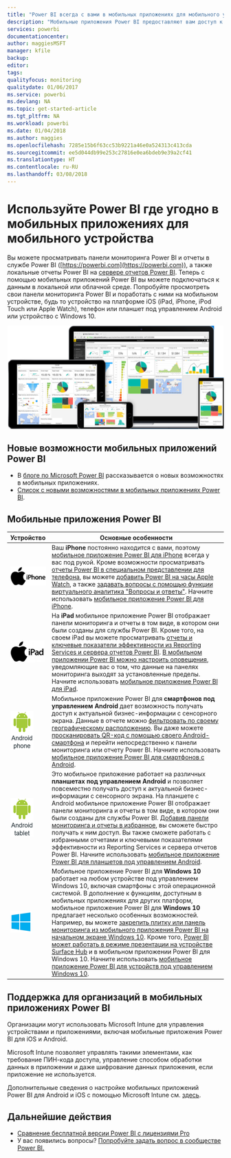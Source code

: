```yaml
---
title: "Power BI всегда с вами в мобильных приложениях для мобильного устройства"
description: "Мобильные приложения Power BI предоставляют вам доступ к данным в локальной или облачной среде. Просматривайте панели мониторинга и отчеты на мобильном устройстве."
services: powerbi
documentationcenter: 
author: maggiesMSFT
manager: kfile
backup: 
editor: 
tags: 
qualityfocus: monitoring
qualitydate: 01/06/2017
ms.service: powerbi
ms.devlang: NA
ms.topic: get-started-article
ms.tgt_pltfrm: NA
ms.workload: powerbi
ms.date: 01/04/2018
ms.author: maggies
ms.openlocfilehash: 7285e15b6f63cc53b9221a46e0a524313c413cda
ms.sourcegitcommit: ee5d044db99e253c27816e0ea6bdeb9e39a2cf41
ms.translationtype: HT
ms.contentlocale: ru-RU
ms.lasthandoff: 03/08/2018
---
```

# <a name="take-power-bi-anywhere-in-mobile-apps-for-your-mobile-device"></a>Используйте Power BI где угодно в мобильных приложениях для мобильного устройства
Вы можете просматривать панели мониторинга Power BI и отчеты в службе Power BI ([https://powerbi.com](https://powerbi.com)), а также локальные отчеты Power BI на [сервере отчетов Power BI](report-server/get-started.md). Теперь с помощью мобильных приложений Power BI вы можете подключаться к данным в локальной или облачной среде. Попробуйте просмотреть свои панели мониторинга Power BI и поработать с ними на мобильном устройстве, будь то устройство на платформе iOS (iPad, iPhone, iPod Touch или Apple Watch), телефон или планшет под управлением Android или устройство с Windows 10.

![Power BI на мобильных устройствах](media/mobile-apps-for-mobile-devices/power-bi-mobile-apps-all-up.png)

## <a name="see-whats-new-in-the-power-bi-mobile-apps"></a>Новые возможности мобильных приложений Power BI
* В [блоге по Microsoft Power BI](https://powerbi.microsoft.com/blog/tag/mobile/) рассказывается о новых возможностях в мобильных приложениях.
* [Список с новыми возможностями в мобильных приложениях Power BI](mobile-whats-new-in-the-mobile-apps.md).

## <a name="the-power-bi-mobile-apps"></a>Мобильные приложения Power BI
| **Устройство** | **Основные особенности** |
| --- | --- |
| [![iPhone](media/mobile-apps-for-mobile-devices/iphone-logo-50-px.png)](mobile-iphone-app-get-started.md) |Ваш **iPhone** постоянно находится с вами, поэтому [мобильное приложение Power BI для iPhone](mobile-iphone-app-get-started.md) всегда у вас под рукой. Кроме возможности просматривать [отчеты Power BI в специальном представлении для телефона](mobile-apps-view-phone-report.md), вы можете [добавить Power BI на часы Apple Watch](mobile-apple-watch.md), а также [задавать вопросы с помощью функции виртуального аналитика "Вопросы и ответы"](mobile-apps-ios-qna.md). Начните использовать [мобильное приложение Power BI для iPhone](mobile-iphone-app-get-started.md). |
| [![iPad](media/mobile-apps-for-mobile-devices/ipad-logo-50-px.png)](mobile-ipad-app-get-started.md) |На **iPad** мобильное приложение Power BI отображает панели мониторинга и отчеты в том виде, в котором они были созданы для службы Power BI. Кроме того, на своем iPad вы можете просматривать [отчеты и ключевые показатели эффективности из Reporting Services и сервера отчетов Power BI](mobile-app-ssrs-kpis-mobile-on-premises-reports.md). [В мобильном приложении Power BI можно настроить оповещения](mobile-set-data-alerts-in-the-mobile-apps.md), уведомляющие вас о том, что данные на панелях мониторинга выходят за установленные пределы. Начните использовать [мобильное приложение Power BI для iPad](mobile-ipad-app-get-started.md). |
| [![Телефон Android](media/mobile-apps-for-mobile-devices/android-phone-logo-50-px.png)](mobile-android-app-get-started.md) |Мобильное приложение Power BI для **смартфонов под управлением Android** дает возможность получать доступ к актуальной бизнес-информации с сенсорного экрана. Данные в отчете можно [фильтровать по своему географическому расположению](mobile-apps-geographic-filtering.md). Вы даже можете [просканировать QR-код с помощью своего Android-смартфона](mobile-apps-qr-code.md) и перейти непосредственно к панели мониторинга или отчету Power BI. Начните использовать [мобильное приложение Power BI для смартфонов с Android](mobile-android-app-get-started.md). |
| [![Планшет Android](media/mobile-apps-for-mobile-devices/android-tablet-logo-50-px.png)](mobile-android-tablet-app-get-started.md) |Это мобильное приложение работает на различных **планшетах под управлением Android** и позволяет повсеместно получать доступ к актуальной бизнес-информации с сенсорного экрана. На планшете с Android мобильное приложение Power BI отображает панели мониторинга и отчеты в том виде, в котором они были созданы для службы Power BI. [Добавив панели мониторинга и отчеты в избранное](mobile-apps-favorites.md), вы сможете быстро получать к ним доступ. Вы также сможете работать с избранными отчетами и ключевыми показателями эффективности из Reporting Services и сервера отчетов Power BI. Начните использовать [мобильное приложение Power BI для планшетов под управлением Android](mobile-android-tablet-app-get-started.md). |
| [![Устройства Windows](media/mobile-apps-for-mobile-devices/win-10-logo-50-px.png)](desktop-getting-started.md) |Мобильное приложение Power BI для **Windows 10** работает на любом устройстве под управлением Windows 10, включая смартфоны с этой операционной системой. В дополнение к функциям, доступным в мобильных приложениях для других платформ, мобильное приложение Power BI для **Windows 10** предлагает несколько особенных возможностей. Например, вы можете [закрепить плитку или панель мониторинга из мобильного приложения Power BI на начальном экране Windows 10](mobile-pin-dashboard-start-screen-windows-10-phone-app.md). Кроме того, [Power BI может работать в режиме презентации на устройстве Surface Hub](mobile-windows-10-app-presentation-mode.md) и в мобильном приложении Power BI для Windows 10. Начните использовать [мобильное приложение Power BI для устройств под управлением Windows 10](mobile-windows-10-phone-app-get-started.md). |

## <a name="enterprise-support-for-the-power-bi-mobile-apps"></a>Поддержка для организаций в мобильных приложениях Power BI
Организации могут использовать Microsoft Intune для управления устройствами и приложениями, включая мобильные приложения Power BI для iOS и Android.

Microsoft Intune позволяет управлять такими элементами, как требование ПИН-кода доступа, управление способом обработки данных в приложении и даже шифрование данных приложения, если приложение не используется.

Дополнительные сведения о настройке мобильных приложений Power BI для Android и iOS с помощью Microsoft Intune см. [здесь](service-admin-mobile-intune.md). 

## <a name="next-steps"></a>Дальнейшие действия
* [Сравнение бесплатной версии Power BI с лицензиями Pro](service-free-vs-pro.md)
* У вас появились вопросы? [Попробуйте задать вопрос в сообществе Power BI.](http://community.powerbi.com/)


